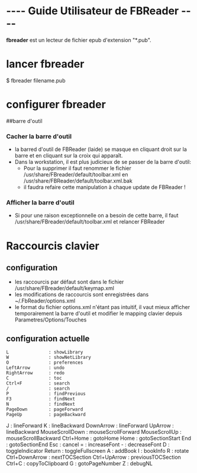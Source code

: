 ---- Guide Utilisateur de FBReader ----
=======================================

**fbreader** est un lecteur de fichier epub d'extension "*.pub".

# lancer fbreader
  $ fbreader filename.pub

# configurer fbreader
##barre d'outil
### Cacher la barre d'outil
  - la barred d'outil de FBReader (laide) se masque en cliquant droit sur la barre et en cliquant sur la croix qui apparaît.
  - Dans la workstation, il est plus judicieux de se passer de la barre d'outil:
    + Pour la supprimer il faut renommer le fichier /usr/share/FBreader/default/toolbar.xml en /usr/share/FBReader/default/toolbar.xml.bak
    + il faudra refaire cette manipulation à chaque update de FBReader !
### Afficher la barre d'outil
  - Si pour une raison exceptionnelle on a besoin de cette barre, il faut /usr/share/FBreader/default/toolbar.xml et relancer FBReader

# Raccourcis clavier
## configuration 
  - les raccourcis par défaut sont dans le fichier /usr/share/FBreader/default/keymap.xml
  - les modifications de raccourcis sont enregistrées dans ~/.FbReader/options.xml
  - le format du fichier options.xml n'étant pas intuitif, il vaut mieux afficher temporairement la barre d'outil et modifier le mapping clavier depuis Parametres/Options/Touches
## configuration actuelle
	L               : showLibrary
	W               : showNetLibrary
	O               : preferences
	LeftArrow       : undo
	RightArrow      : redo
	C               : toc
	Ctrl+F          : search
	/               : search
	P               : findPrevious
	F3              : findNext
	N               : findNext
	PageDown        : pageForward
	PageUp          : pageBackward
  J               : lineForward
	K               : lineBackward
	DownArrow       : lineForward
	UpArrow         : lineBackward
	MouseScrollDown : mouseScrollForward
	MouseScrollUp   : mouseScrollBackward
	Ctrl+Home       : gotoHome
	Home            : gotoSectionStart
	End             : gotoSectionEnd
	Esc             : cancel
	=               : increaseFont
	-               : decreaseFont
	D               : toggleIndicator
	Return          : toggleFullscreen
	A               : addBook
	I               : bookInfo
	R               : rotate
	Ctrl+DownArrow  : nextTOCSection
	Ctrl+UpArrow    : previousTOCSection
	Ctrl+C          : copyToClipboard
	G               : gotoPageNumber
	Z               : debugNL
